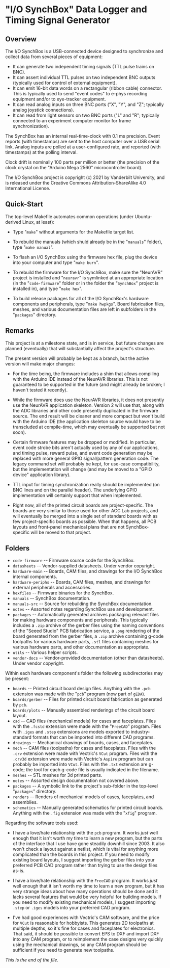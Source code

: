 # "I/O SynchBox" Data Logger and Timing Signal Generator

## Overview

The I/O SynchBox is a USB-connected device designed to synchronize and
collect data from several pieces of equipment:

* It can generate two independent timing signals (TTL pulse trains on BNC).
* It can assert individual TTL pulses on two independent BNC outputs
(typically used for control of external equipment).
* It can emit 16-bit data words on a rectangular (ribbon cable) connector.
This is typically used to send "event codes" to e-phys recording equipment
and/or to eye-tracker equipment.
* It can read analog inputs on three BNC ports ("X", "Y", and "Z"; typically
analog joystick connections).
* It can read from light sensors on two BNC ports ("L" and "R"; typically
connected to an experiment computer monitor for frame synchronization).

The SynchBox has an internal real-time-clock with 0.1 ms precision. Event
reports (with timestamps) are sent to the host computer over a USB serial
link. Analog inputs are polled at a user-configured rate, and reported
(with timestamps) at the polling interval.

Clock drift is nominally 100 parts per million or better (the precision of
the clock crystal on the "Arduino Mega 2560" microcontroller board).

The I/O SynchBox project is copyright (c) 2021 by Vanderbilt University,
and is released under the Creative Commons Attribution-ShareAlike 4.0
International License.


## Quick-Start

The top-level Makefile automates common operations (under Ubuntu-derived
Linux, at least):

* Type "`make`" without arguments for the Makefile target list.

* To rebuild the manuals (which shuld already be in the "`manuals`" folder),
type "`make manual`".

* To flash an I/O SynchBox using the firmware hex file, plug the device
into your computer and type "`make burn`".

* To rebuild the firmware for the I/O SynchBox, make sure the "NeurAVR"
project is installed and "`neuravr`" is symlinked at an appropriate
location (in the "`code-firmware`" folder or in the folder the "`SynchBox`"
project is installed in), and type "`make hex`".

* To build release packages for all of the I/O SynchBox's hardware
components and peripherals, type "`make hwpkgs`". Board fabrication
files, meshes, and various documentation files are left in subfolders in
the "`packages`" directory.


## Remarks

This project is at a milestone state, and is in service, but future changes
are planned (eventually) that will substantially affect the project's
structure.

The present version will probably be kept as a branch, but the active version
will make major changes:

* For the time being, the firmware includes a shim that allows compiling
with the Arduino IDE instead of the NeurAVR libraries. This is not
guaranteed to be supported in the future (and might already be broken; I
haven't tested it recently).

* While the firmware does use the NeurAVR libraries, it does not presently
use the NeurAVR application skeleton. Version 2 will use that, along with
the ADC libraries and other code presently duplicated in the firmware
source. The end result will be cleaner and more compact but won't build with
the Arduino IDE (the application skeleton source would have to be transcluded
at compile-time, which may eventually be supported but not soon).

* Certain firmware features may be dropped or modified. In particular, event
code strobe  bits aren't actually used by any of our applications, and
timing pulse, reward pulse, and event code generation may be replaced with
more general GPIO signal/pattern generation code. The legacy command set will
probably be kept, for use-case compatibility, but the implementation will
change (and may be moved to a "GPIO device" application library).

* TTL input for timing synchronization really should be implemented (on BNC
lines and on the parallel header). The underlying GPIO implementation will
certainly support that when implemented.

* Right now, all of the printed circuit boards are project-specific. The
boards are very similar to those used for other ACC Lab projects, and will
eventually be merged into a single set of standard boards with as few
project-specific boards as possible. When that happens, all PCB layouts
and front-panel mechanical plans that are not SynchBox-specific will be
moved to that project.


## Folders

* `code-firmware` -- Firmware source code for the SynchBox.
* `datasheets` -- Vendor-supplied datasheets. Under vendor copyright.
* `hardware-main` -- Boards, CAM files, and drawings for the I/O SynchBox
internal components.
* `hardware-periphs` -- Boards, CAM files, meshes, and drawings for external
peripherals and accessories.
* `hexfiles` -- Firmware binaries for the SynchBox.
* `manuals` -- SynchBox documentation.
* `manuals-src` -- Source for rebuilding the SynchBox documentation.
* `notes` -- Assorted notes regarding SynchBox use and development.
* `packages` -- Automatically generated archives packaging relevant files
for making hardware components and peripherals. This typically includes a
`.zip` archive of the gerber files using the naming conventions of the
"Seeed Studio" PCB fabrication service, a `.png` rendering of the board
generated from the gerber files, a `.zip` archive containing g-code
toolpaths for various hardware parts, `.stl` files containing meshes for
various hardware parts, and other documentation as appropriate.
* `utils` -- Various helper scripts.
* `vendor-docs` -- Vendor-provided documentation (other than datasheets).
Under vendor copyright.


Within each hardware component's folder the following subdirectories may be
present:

* `boards` -- Printed circuit board design files. Anything with the `.pcb`
extension was made with the "`pcb`" program (now part of `gEDA`).
* `boards/gerber` -- Files for printed circuit board fabrication as generated
by `pcb`.
* `boards/plots` -- Manually assembled renderings of the circuit board layout.
* `cad` -- CAD files (mechanical models) for cases and faceplates. Files with
the `.fcstd` extension were made with the "`FreeCAD`" program. Files with
`.iges` and `.step` extensions are models exported to industry-standard
formats that can be imported into different CAD programs.
* `drawings` -- Mechanical drawings of boards, cases, and faceplates.
* `mech` -- CAM files (toolpaths) for cases and faceplates. Files with the
`.crv` extension were made with Vectric's `VCut` program. Files with the
`.crv3d` extension were made with Vectric's `Aspire` program but can probably
be imported into `VCut`. Files with the `.txt` extension are g-code; the tool
for each g-code file is usually indicated in the filename.
* `meshes` -- STL meshes for 3d printed parts.
* `notes` -- Assorted design documentation not covered above.
* `packages` -- A symbolic link to the project's sub-folder in the
top-level "`packages`" directory.
* `renders` -- Renders of mechanical models of cases, faceplates, and
assemblies.
* `schematics` -- Manually generated schematics for printed circuit boards.
Anything with the `.fig` extension was made with the "`xfig`" program.


Regarding the software tools used:

* I have a love/hate relationship with the `pcb` program. It works _just_
well enough that it isn't worth my time to learn a new program, but the
parts of the interface that I use have gone steadily downhill since 2003.
It also won't check a layout against a netlist, which is vital for anything
more complicated than the boards in this project. If you need to modify
existing board layouts, I suggest importing the gerber files into your
preferred PCB CAD program rather than trying to use the design files as-is.

* I have a love/hate relationship with the `FreeCAD` program. It works
_just_ well enough that it isn't worth my time to learn a new program, but
it has very strange ideas about how many operations should be done and it
lacks several features that would be very helpful for building models. If
you need to modify existing mechanical models, I suggest importing `.step`
or `.iges` models into your preferred CAD program.

* I've had good experiences with Vectric's CAM software, and the price for
`VCut` is reasonable for hobbyists. This generates 2D toolpaths at multiple
depths, so it's fine for cases and faceplates for electronics. That said,
it should be possible to convert EPS to DXF and import DXF into any CAM
program, or to reimplement the case designs very quickly using the mechanical
drawings, so any CAM program should be sufficient if you need to generate
new toolpaths.


_This is the end of the file._
